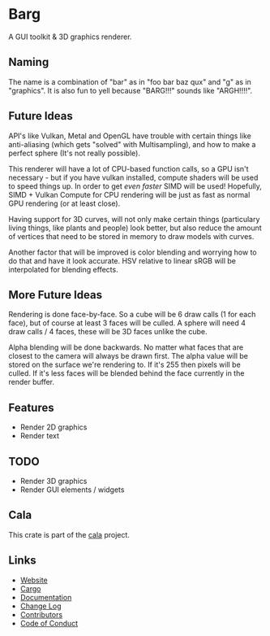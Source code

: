 # Barg
A GUI toolkit & 3D graphics renderer.

## Naming
The name is a combination of "bar" as in "foo bar baz qux" and "g" as in "graphics".  It is also fun to yell because "BARG!!!" sounds like "ARGH!!!!".

## Future Ideas
API's like Vulkan, Metal and OpenGL have trouble with certain things like anti-aliasing (which gets "solved" with Multisampling), and how to make a perfect sphere (It's not really possible).

This renderer will have a lot of CPU-based function calls, so a GPU isn't necessary - but if you have vulkan installed, compute shaders will be used to speed things up.  In order to get *even faster* SIMD will be used!  Hopefully, SIMD + Vulkan Compute for CPU rendering will be just as fast as normal GPU rendering (or at least close).

Having support for 3D curves, will not only make certain things (particulary living things, like plants and people) look better, but also reduce the amount of vertices that need to be stored in memory to draw models with curves.

Another factor that will be improved is color blending and worrying how to do that and have it look accurate.  HSV relative to linear sRGB will be interpolated for blending effects.

## More Future Ideas
Rendering is done face-by-face.  So a cube will be 6 draw calls (1 for each face), but of course at least 3 faces will be culled.  A sphere will need 4 draw calls / 4 faces, these will be 3D faces unlike the cube.

Alpha blending will be done backwards.  No matter what faces that are closest to the camera will always be drawn first.  The alpha value will be stored on the surface we're rendering to.  If it's 255 then pixels will be culled.  If it's less faces will be blended behind the face currently in the render buffer.

## Features
- Render 2D graphics
- Render text

## TODO
- Render 3D graphics
- Render GUI elements / widgets

## Cala
This crate is part of the [cala](https://crates.io/crates/cala) project.

## Links
- [Website](https://code.plopgrizzly.com/barg)
- [Cargo](https://crates.io/crates/barg)
- [Documentation](https://docs.rs/barg)
- [Change Log](https://code.plopgrizzly.com/barg/CHANGELOG)
- [Contributors](https://code.plopgrizzly.com/barg/CONTRIBUTORS)
- [Code of Conduct](https://code.plopgrizzly.com/barg/CODEOFCONDUCT)
